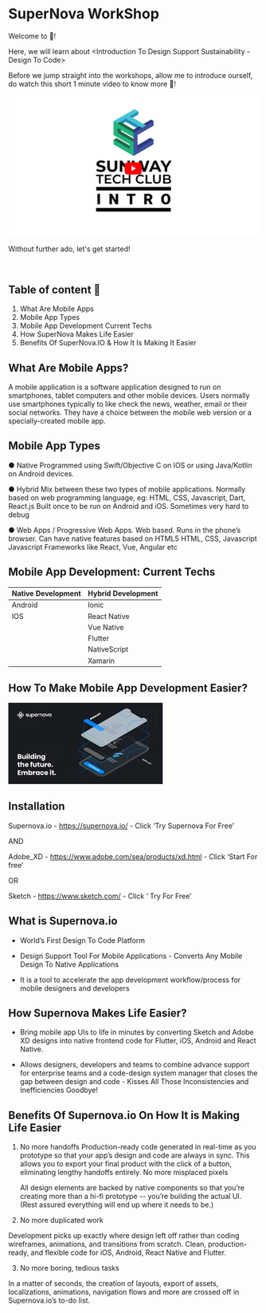 # SuperNova WorkShop

Welcome to <The SuperNova WorkShop> 🥳!

Here, we will learn about <Introduction To Design Support Sustainability - Design To Code>
 
Before we jump straight into the workshops, allow me to introduce ourself, do watch this short 1 minute video to know more 🎇!

[![intro video](/assets/banner.png)](https://www.youtube.com/watch?v=aBNvCoJP-ag)

Without further ado, let's get started!

<br>

## Table of content 📄

1. What Are Mobile Apps
2. Mobile App Types
3. Mobile App Development Current Techs
4. How SuperNova Makes Life Easier
5. Benefits Of SuperNova.IO & How It Is Making It Easier

## What Are Mobile Apps?

A mobile application is a software application designed to run on smartphones, tablet computers and other mobile devices. 
Users normally use smartphones typically to like check the news, weather, email or their social networks. 
They have a choice between the mobile web version or a specially-created mobile app. 

## Mobile App Types

● Native 
      Programmed using Swift/Objective C on IOS or using Java/Kotlin on Android devices. 
      
● Hybrid 
      Mix between these two types of mobile applications. 
      Normally based on web programming language, eg: HTML, CSS, Javascript, Dart, React.js
      Built once to be run on Android and iOS. 
      Sometimes very hard to debug
      
● Web Apps / Progressive Web Apps. 
      Web based. Runs in the phone’s browser. 
      Can have native features based on HTML5
      HTML, CSS, Javascript
      Javascript Frameworks like React, Vue, Angular etc
      
## Mobile App Development: Current Techs

| Native Development | Hybrid Development |
|--|--|
| Android | Ionic |
| IOS | React Native |
|  | Vue Native |
|  | Flutter |
|  | NativeScript |
|  | Xamarin |

## How To Make Mobile App Development Easier?
![Supernova](https://github.com/SoyaBean123456/SuperNova-Workshop/blob/master/Supernova.jpg/?raw=true)

## Installation

Supernova.io - https://supernova.io/ - Click ‘Try Supernova For Free’

AND

Adobe_XD - https://www.adobe.com/sea/products/xd.html - Click ‘Start For free’ 

OR

Sketch - https://www.sketch.com/ - Click ‘ Try For Free’

## What is Supernova.io

 - World’s First Design To Code Platform
 - Design Support Tool For Mobile Applications
         -   Converts Any Mobile Design To Native Applications

 - It is a tool to accelerate the app development workflow/process for mobile designers and developers
 
## How Supernova Makes Life Easier?

  - Bring mobile app UIs to life in minutes by converting Sketch and Adobe XD designs into native frontend code for Flutter, iOS, Android
  and React Native.

  - Allows designers, developers and teams to combine advance support for enterprise teams and a code-design system manager that closes     the gap between design and code  - Kisses All Those Inconsistencies and Inefficiencies Goodbye!
  
## Benefits Of Supernova.io On How It is Making Life Easier

1) No more handoffs
    Production-ready code generated in real-time as you prototype so that your app’s design and code are always in sync. This allows you     to export your final product with the click of a button, eliminating lengthy handoffs entirely.
    No more misplaced pixels
    
    All design elements are backed by native components so that you’re creating more than a hi-fi prototype -- you’re building the actual     UI. (Rest assured everything will end up where it needs to be.)
    
2) No more duplicated work

Development picks up exactly where design left off rather than coding wireframes, animations, and transitions from scratch. Clean, production-ready, and flexible code for iOS, Android, React Native and Flutter.

3) No more boring, tedious tasks

In a matter of seconds, the creation of layouts, export of assets, localizations, animations, navigation flows and more are crossed off in Supernova.io’s to-do list.





